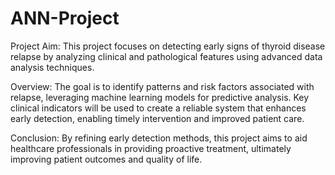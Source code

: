 # ANN-Project
Project Aim: This project focuses on detecting early signs of thyroid disease relapse by analyzing clinical and pathological features using advanced data analysis techniques.

Overview: The goal is to identify patterns and risk factors associated with relapse, leveraging machine learning models for predictive analysis. Key clinical indicators will be used to create a reliable system that enhances early detection, enabling timely intervention and improved patient care.

Conclusion: By refining early detection methods, this project aims to aid healthcare professionals in providing proactive treatment, ultimately improving patient outcomes and quality of life.

